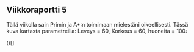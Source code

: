 ## Viikkoraportti 5

Tällä viikolla sain Primin ja A*:n toimimaan mielestäni oikeellisesti. Tässä kuva kartasta parametreilla: Leveys = 60, Korkeus = 60, huoneita = 100:

()[]

